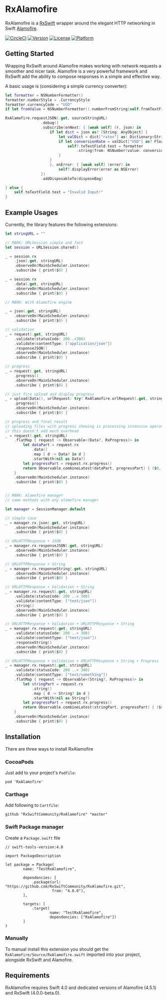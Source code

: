 RxAlamofire
===

RxAlamofire is a [RxSwift](https://github.com/ReactiveX/RxSwift) wrapper around the elegant HTTP networking in Swift [Alamofire](https://github.com/Alamofire/Alamofire).

[![CircleCI](https://circleci.com/gh/RxSwiftCommunity/RxAlamofire.svg?style=svg)](https://circleci.com/gh/RxSwiftCommunity/RxAlamofire)
[![Version](https://img.shields.io/cocoapods/v/RxAlamofire.svg?style=flat)](http://cocoapods.org/pods/RxAlamofire)
[![License](https://img.shields.io/cocoapods/l/RxAlamofire.svg?style=flat)](http://cocoapods.org/pods/RxAlamofire)
[![Platform](https://img.shields.io/cocoapods/p/RxAlamofire.svg?style=flat)](http://cocoapods.org/pods/RxAlamofire)

## Getting Started

Wrapping RxSwift around Alamofire makes working with network requests a smoother and nicer task. Alamofire is a very powerful framework and RxSwift add the ability to compose responses in a simple and effective way.

A basic usage is (considering a simple currency converter):

```swift
let formatter = NSNumberFormatter()
formatter.numberStyle = .CurrencyStyle
formatter.currencyCode = "USD"
if let fromValue = NSNumberFormatter().numberFromString(self.fromTextField.text!) {

RxAlamofire.requestJSON(.get, sourceStringURL)
                .debug()
                .subscribe(onNext: { [weak self] (r, json) in
                    if let dict = json as? [String: AnyObject] {
                        let valDict = dict["rates"] as! Dictionary<String, AnyObject>
                        if let conversionRate = valDict["USD"] as? Float {
                            self?.toTextField.text = formatter
                                .string(from: NSNumber(value: conversionRate * fromValue))
                        }
                    }
                    }, onError: { [weak self] (error) in
                        self?.displayError(error as NSError)
                })
                .addDisposableTo(disposeBag)

} else {
    self.toTextField.text = "Invalid Input!"
}
```

## Example Usages

Currently, the library features the following extensions:

```swift
let stringURL = ""

// MARK: URLSession simple and fast
let session = URLSession.shared()

_ = session.rx
    .json(.get, stringURL)
    .observeOn(MainScheduler.instance)
    .subscribe { print($0) }

_ = session.rx
    .data(.get, stringURL)
    .observeOn(MainScheduler.instance)
    .subscribe { print($0) }

// MARK: With Alamofire engine

_ = json(.get, stringURL)
    .observeOn(MainScheduler.instance)
    .subscribe { print($0) }

// validation
_ = request(.get, stringURL)
    .validate(statusCode: 200..<300)
    .validate(contentType: ["application/json"])
    .responseJSON()
    .observeOn(MainScheduler.instance)
    .subscribe { print($0) }

// progress
_ = request(.get, stringURL)
    .progress()
    .observeOn(MainScheduler.instance)
    .subscribe { print($0) }

// just fire upload and display progress
_ = upload(Data(), urlRequest: try! RxAlamofire.urlRequest(.get, stringURL))
    .progress()
    .observeOn(MainScheduler.instance)
    .subscribe { print($0) }

// progress and final result
// uploading files with progress showing is processing intensive operation anyway, so
// this doesn't add much overhead
_ = request(.get, stringURL)
    .flatMap { request -> Observable<(Data?, RxProgress)> in
        let dataPart = request.rx
            .data()
            .map { d -> Data? in d }
            .startWith(nil as Data?)
        let progressPart = request.rx.progress()
        return Observable.combineLatest(dataPart, progressPart) { ($0, $1) }
    }
    .observeOn(MainScheduler.instance)
    .subscribe { print($0) }


// MARK: Alamofire manager
// same methods with any alamofire manager

let manager = SessionManager.default

// simple case
_ = manager.rx.json(.get, stringURL)
    .observeOn(MainScheduler.instance)
    .subscribe { print($0) }

// URLHTTPResponse + JSON
_ = manager.rx.responseJSON(.get, stringURL)
    .observeOn(MainScheduler.instance)
    .subscribe { print($0) }

// URLHTTPResponse + String
_ = manager.rx.responseString(.get, stringURL)
    .observeOn(MainScheduler.instance)
    .subscribe { print($0) }

// URLHTTPResponse + Validation + String
_ = manager.rx.request(.get, stringURL)
    .validate(statusCode: 200 ..< 300)
    .validate(contentType: ["text/json"])
    .string()
    .observeOn(MainScheduler.instance)
    .subscribe { print($0) }

// URLHTTPResponse + Validation + URLHTTPResponse + String
_ = manager.rx.request(.get, stringURL)
    .validate(statusCode: 200 ..< 300)
    .validate(contentType: ["text/json"])
    .responseString()
    .observeOn(MainScheduler.instance)
    .subscribe { print($0) }

// URLHTTPResponse + Validation + URLHTTPResponse + String + Progress
_ = manager.rx.request(.get, stringURL)
    .validate(statusCode: 200 ..< 300)
    .validate(contentType: ["text/something"])
    .flatMap { request -> Observable<(String?, RxProgress)> in
        let stringPart = request.rx
            .string()
            .map { d -> String? in d }
            .startWith(nil as String?)
        let progressPart = request.rx.progress()
        return Observable.combineLatest(stringPart, progressPart) { ($0, $1) }
    }
    .observeOn(MainScheduler.instance)
    .subscribe { print($0) }
```

## Installation

There are three ways to install RxAlamofire

### CocoaPods

Just add to your project's `Podfile`:

```
pod 'RxAlamofire'
```

### Carthage

Add following to `Cartfile`:

```
github "RxSwiftCommunity/RxAlamofire" "master"
```

### Swift Package manager

Create a `Package.swift`  file

```
// swift-tools-version:4.0

import PackageDescription

let package = Package(
        name: "TestRxAlamofire",

        dependencies: [
            .package(url: "https://github.com/RxSwiftCommunity/RxAlamofire.git",
                     from: "4.0.0"),
        ],

        targets: [
            .target(
                    name: "TestRxAlamofire",
                    dependencies: ["RxAlamofire"])
        ]
)

```

### Manually

To manual install this extension you should get the `RxAlamofire/Source/RxAlamofire.swift` imported into your project, alongside RxSwift and Alamofire.

## Requirements

RxAlamofire requires Swift 4.0 and dedicated versions of Alamofire (4.5.1) and RxSwift (4.0.0-beta.0).
